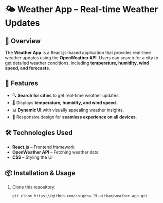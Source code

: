 # 🌤️ Weather App – Real-time Weather Updates

## 📌 Overview
The **Weather App** is a React.js-based application that provides real-time weather updates using the **OpenWeather API**. Users can search for a city to get detailed weather conditions, including **temperature, humidity, wind speed, and forecasts**.

## 🚀 Features
- 🔍 **Search for cities** to get real-time weather updates.
- 🌡️ Displays **temperature, humidity, and wind speed**.
- 📊 **Dynamic UI** with visually appealing weather insights.
- 🎨 Responsive design for **seamless experience on all devices**.

## 🛠️ Technologies Used
- **React.js** – Frontend framework
- **OpenWeather API** – Fetching weather data
- **CSS** – Styling the UI

## 📦 Installation & Usage
1. Clone this repository:
   ```bash
   git clone https://github.com/snigdha-19-aitham/weather-app.git
